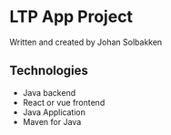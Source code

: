 # LTP App Project

Written and created by Johan Solbakken

## Technologies

- Java backend
- React or vue frontend
- Java Application
- Maven for Java
